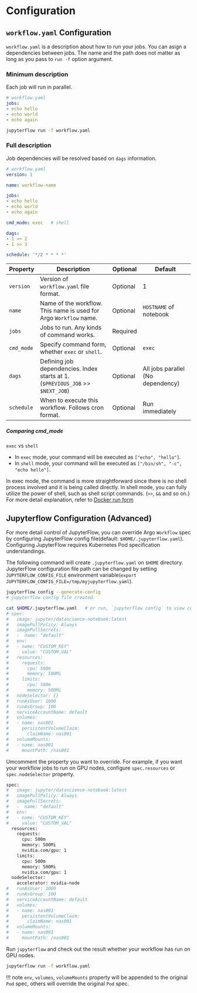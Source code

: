 # Configuration

## `workflow.yaml` Configuration

`workflow.yaml` is a description about how to run your jobs. You can asign a dependencies between jobs. The name and the path does not matter as long as you pass to `run -f` option argument.

### Minimum description

Each job will run in parallel.

```yaml
# workflow.yaml
jobs:
- echo hello
- echo world
- echo again
```

```bash
jupyterflow run -f workflow.yaml
```

### Full description

Job dependencies will be resolved based on `dags` information.

```yaml
# workflow.yaml
version: 1

name: workflow-name

jobs:
- echo hello
- echo world
- echo again

cmd_mode: exec   # shell

dags:
- 1 >> 2
- 1 >> 3

schedule: '*/2 * * * *'
```

| Property  | Description                                                                    | Optional  | Default                           |
|-----------|--------------------------------------------------------------------------------|-----------|-----------------------------------|
|`version`  | Version of `workflow.yaml` file format.                                        | Optional  | 1                                 |
|`name`     | Name of the workflow. This name is used for Argo `Workflow` name.              | Optional  | `HOSTNAME` of notebook            |
|`jobs`     | Jobs to run. Any kinds of command works.                                       | Required  |                                   |
|`cmd_mode` | Specify command form, whether `exec` or `shell`.                               | Optional  | `exec`                            |
|`dags`     | Defining job dependencies. Index starts at 1. (`$PREVIOUS_JOB` >> `$NEXT_JOB`) | Optional  | All jobs parallel (No dependency) |
|`schedule` | When to execute this workflow. Follows cron format.                            | Optional  | Run immediately                   |


##### Comparing cmd_mode

`exec` vs `shell`

- In `exec` mode, your command will be executed as `["echo", "hello"]`.
- In `shell` mode, your command will be executed as `["/bin/sh", "-c", "echo hello"]`.

In exec mode, the command is more straightforward since there is no shell process involved and it is being called directly. In shell mode, you can fully utilize the power of shell, such as shell script commands. (`>>`, `&&` and so on.)
For more detail explanation, refer to [Docker run form](https://docs.docker.com/engine/reference/builder/#run)


## Jupyterflow Configuration (Advanced)

For more detail control of JupyterFlow, you can override Argo `Workflow` spec by configuring JupyterFlow config file(default: `$HOME/.jupyterflow.yaml`). Configuring JupyterFlow requires Kubernetes Pod specification understandings.

The following command will create `.jupyterflow.yaml` on `$HOME` directory. JupyterFlow configuration file path can be changed by setting `JUPYTERFLOW_CONFIG_FILE` environment variable(`export JUPYTERFLOW_CONFIG_FILE=/tmp/myjupyterflow.yaml`).

```bash
jupyterflow config --generate-config
# jupyterflow config file created.

cat $HOME/.jupyterflow.yaml   # or run, `jupyterflow config` to view config
# spec:
#   image: jupyter/datascience-notebook:latest
#   imagePullPolicy: Always
#   imagePullSecrets:
#   -  name: "default"
#   env:
#   - name: "CUSTOM_KEY"
#     value: "CUSTOM_VAL"
#   resources:
#     requests:
#       cpu: 500m
#       memory: 500Mi
#     limits:
#       cpu: 500m
#       memory: 500Mi
#   nodeSelector: {}
#   runAsUser: 1000
#   runAsGroup: 100
#   serviceAccountName: default
#   volumes:
#   - name: nas001
#     persistentVolumeClaim:
#       claimName: nas001
#   volumeMounts:
#   - name: nas001
#     mountPath: /nas001
```

Umcomment the property you want to override. For example, if you want your workflow jobs to run on GPU nodes, configure `spec.resources` or `spec.nodeSelector` property.

```bash
spec:
#   image: jupyter/datascience-notebook:latest
#   imagePullPolicy: Always
#   imagePullSecrets:
#   -  name: "default"
#   env:
#   - name: "CUSTOM_KEY"
#     value: "CUSTOM_VAL"
  resources:
    requests:
      cpu: 500m
      memory: 500Mi
      nvidia.com/gpu: 1
    limits:
      cpu: 500m
      memory: 500Mi
      nvidia.com/gpu: 1
  nodeSelector:
    accelerator: nvidia-node
#   runAsUser: 1000
#   runAsGroup: 100
#   serviceAccountName: default
#   volumes:
#   - name: nas001
#     persistentVolumeClaim:
#       claimName: nas001
#   volumeMounts:
#   - name: nas001
#     mountPath: /nas001
```

Run `jupyterflow` and check out the result whether your workflow has run on GPU nodes.

```bash
jupyterflow run -f workflow.yaml
```

!!! note
    `env`, `volumes`, `volumeMounts` property will be appended to the original `Pod` spec, others will override the original `Pod` spec.
